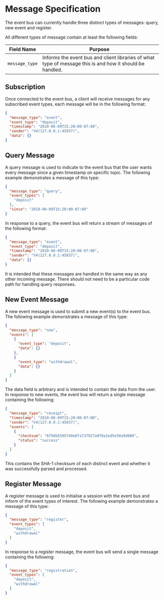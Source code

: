 # Message Specification
The event bus can currently handle three distinct types of messages: query, new event and register.

All different types of message contain at least the following fields:

Field Name | Purpose
---------- | -------
`message_type`     | Informs the event bus and client libraries of what type of message this is and how it should be handled.

## Subscription
Once connected to the event bus, a client will receive messages for any subscribed event types, each message will be in the following format:

```json
{
  "message_type": "event",
  "event_type": "deposit",
  "timestamp": "2010-06-09T15:20:00-07:00",
  "sender": "V4(127.0.0.1:45837)",
  "data": {}
}
```

## Query Message
A query message is used to indicate to the event bus that the user wants every message since a given timestamp on specific topic. The following example demonstrates a message of this type:

```json
{
  "message_type": "query",
  "event_types": [
    "deposit"
  ],
  "since": "2010-06-09T15:20:00-07:00"
}
```

In response to a query, the event bus will return a stream of messages of the following format:

```json
{
  "message_type": "event",
  "event_type": "deposit",
  "timestamp": "2010-06-09T15:20:00-07:00",
  "sender": "V4(127.0.0.1:45837)",
  "data": {}
}
```

It is intended that these messages are handled in the same way as any other incoming message. There should not need to be a particular code path for handling query responses.

## New Event Message
A new event message is used to submit a new event(s) to the event bus. The following example demonstrates a message of this type:

```json
{
  "message_type": "new",
  "events": [
    {
      "event_type": "deposit",
      "data": {}
    },
    {
      "event_type": "withdrawal",
      "data": {}
    }
  ]
}
```

The data field is arbitrary and is intended to contain the data from the user. In response to new events, the event bus will return a single message containing the following:

```json
{
  "message_type": "receipt",
  "timestamp": "2010-06-09T15:20:00-07:00",
  "sender": "V4(127.0.0.1:45837)",
  "events": [
    {
      "checksum": "6f56b5595749e8fa737927a9f8a1ed5e50a9d600",
      "status": "success"
    }
  ]
}
```

This contains the SHA-1 checksum of each distinct event and whether it was successfully parsed and processed.

## Register Message
A register message is used to initialise a session with the event bus and inform of the event types of interest. The following example demonstrates a message of this type:

```json
{
  "message_type": "register",
  "event_types": [
    "deposit",
    "withdrawal"
  ]
}
```

In response to a register message, the event bus will send a single message containing the following:

```json
{
  "message_type": "registration",
  "event_types": [
    "deposit",
    "withdrawal"
  ]
}
```
